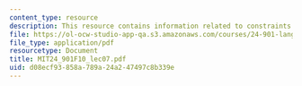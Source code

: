```yaml
---
content_type: resource
description: This resource contains information related to constraints.
file: https://ol-ocw-studio-app-qa.s3.amazonaws.com/courses/24-901-language-and-its-structure-i-phonology-fall-2010/d08ecf93858a789a24a247497c8b339e_MIT24_901F10_lec07.pdf
file_type: application/pdf
resourcetype: Document
title: MIT24_901F10_lec07.pdf
uid: d08ecf93-858a-789a-24a2-47497c8b339e
---
```

